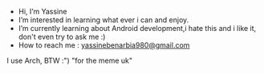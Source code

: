 - Hi, I’m Yassine
- I’m interested in learning what ever i can and enjoy.
- I’m currently learning about Android development,i hate this and i like it, don't even try to ask me :)
- How to reach me : yassinebenarbia980@gmail.com

I use Arch, BTW :") "for the meme uk"
<!---
yassinebenarbia/yassinebenarbia is a ✨ special ✨ repository because its `README.md` (this file) appears on your GitHub profile.
You can click the Preview link to take a look at your changes.
--->

